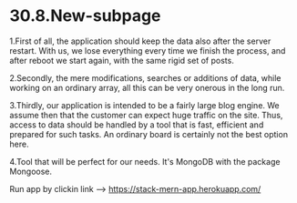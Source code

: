 # 30.8.New-subpage
1.First of all, the application should keep the data also after the server restart. With us, we lose everything every time we finish the process, and after reboot we start again, with the same rigid set of posts. 

2.Secondly, the mere modifications, searches or additions of data, while working on an ordinary array, all this can be very onerous in the long run. 

3.Thirdly, our application is intended to be a fairly large blog engine. We assume then that the customer can expect huge traffic on the site. Thus, access to data should be handled by a tool that is fast, efficient and prepared for such tasks. An ordinary board is certainly not the best option here. 

4.Tool that will be perfect for our needs. It's MongoDB with the package Mongoose.


Run app by clickin link --> https://stack-mern-app.herokuapp.com/
